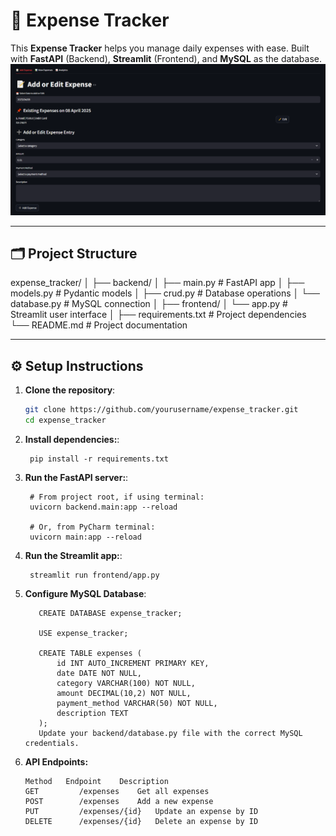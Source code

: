 # 🧾 Expense Tracker

This **Expense Tracker** helps you manage daily expenses with ease. Built with **FastAPI** (Backend), **Streamlit** (Frontend), and **MySQL** as the database.
![Expense Tracker UI](frontend/UI1.PNG)

---

## 🗂 Project Structure

expense_tracker/ │ ├── backend/ │ ├── main.py # FastAPI app │ ├── models.py # Pydantic models │ ├── crud.py # Database operations │ └── database.py # MySQL connection │ ├── frontend/ │ └── app.py # Streamlit user interface │ ├── requirements.txt # Project dependencies └── README.md # Project documentation

---

## ⚙️ Setup Instructions

1. **Clone the repository**:
   ```bash
   git clone https://github.com/yourusername/expense_tracker.git
   cd expense_tracker
   ```
2. **Install dependencies:**:   
   ```commandline
    pip install -r requirements.txt
   ```
3. **Run the FastAPI server:**:   
   ```
    # From project root, if using terminal:
    uvicorn backend.main:app --reload

    # Or, from PyCharm terminal:
    uvicorn main:app --reload

   ```
4. **Run the Streamlit app:**:   
   ```commandline
    streamlit run frontend/app.py
   ```
5. **Configure MySQL Database**:   
   ```Ensure MySQL is running and create a database:
      CREATE DATABASE expense_tracker;

      USE expense_tracker;

      CREATE TABLE expenses (
          id INT AUTO_INCREMENT PRIMARY KEY,
          date DATE NOT NULL,
          category VARCHAR(100) NOT NULL,
          amount DECIMAL(10,2) NOT NULL,
          payment_method VARCHAR(50) NOT NULL,
          description TEXT
      );
      Update your backend/database.py file with the correct MySQL credentials.
   ```
6. **API Endpoints:**
   ```
   Method	Endpoint	Description
   GET	       /expenses	Get all expenses
   POST	       /expenses	Add a new expense
   PUT	       /expenses/{id}	Update an expense by ID
   DELETE      /expenses/{id}	Delete an expense by ID
   ```
   

